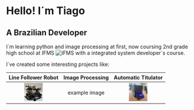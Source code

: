 # Hello! I´m Tiago
## A Brazilian Developer

I´m learning python and image processing at first, now coursing 2nd grade high school at IFMS <img src="https://yt3.googleusercontent.com/ytc/AIdro_mQxwktRbLPcYDbe2NYDO_MckVIvR1ZxSj91WWnzXtskVI=s900-c-k-c0x00ffffff-no-rj" alt="IFMS" height="30px" width="30px"> with a integrated system developer´s course.

 I´ve created some interesting projects like:

 |Line Follower Robot|Image Processing|Automatic Titulator|
 |:-----------------:|:--------------:|:-----------------:|
 |<img src="robo.jpg" alt="robot" height="50px" width="50px">| example image|<img src="titulador.jpg" alt="titulator" height="50px" width="50px">|
